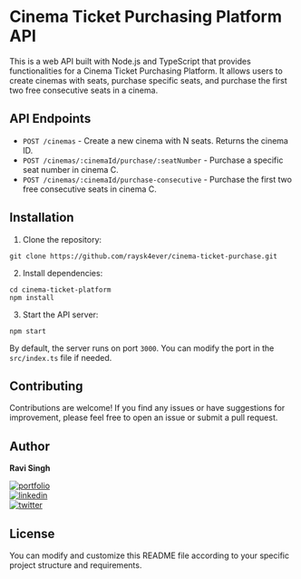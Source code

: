 # Cinema Ticket Purchasing Platform API

This is a web API built with Node.js and TypeScript that provides functionalities for a Cinema Ticket Purchasing Platform. It allows users to create cinemas with seats, purchase specific seats, and purchase the first two free consecutive seats in a cinema.

## API Endpoints

- `POST /cinemas` - Create a new cinema with N seats. Returns the cinema ID.
- `POST /cinemas/:cinemaId/purchase/:seatNumber` - Purchase a specific seat number in cinema C.
- `POST /cinemas/:cinemaId/purchase-consecutive` - Purchase the first two free consecutive seats in cinema C.

## Installation

1. Clone the repository:

```shell
git clone https://github.com/raysk4ever/cinema-ticket-purchase.git
```

2. Install dependencies:
```shell
cd cinema-ticket-platform
npm install
```

3. Start the API server:
```shell
npm start
```

By default, the server runs on port `3000`. You can modify the port in the `src/index.ts` file if needed.

## Contributing

Contributions are welcome! If you find any issues or have suggestions for improvement, please feel free to open an issue or submit a pull request.

## Author
**Ravi Singh**

[![portfolio](https://img.shields.io/badge/my_portfolio-1DA1F2?style=for-the-badge&logo=ko-fi&logoColor=white)](https://socialamigo.in)  
[![linkedin](https://img.shields.io/badge/linkedin-0A66C2?style=for-the-badge&logo=linkedin&logoColor=white)](https://www.linkedin.com/in/ravi-raysk/)  
[![twitter](https://img.shields.io/badge/github-000?style=for-the-badge&logo=github&logoColor=white)](https://github.com/raysk4ever)  
    

## License

You can modify and customize this README file according to your specific project structure and requirements.
